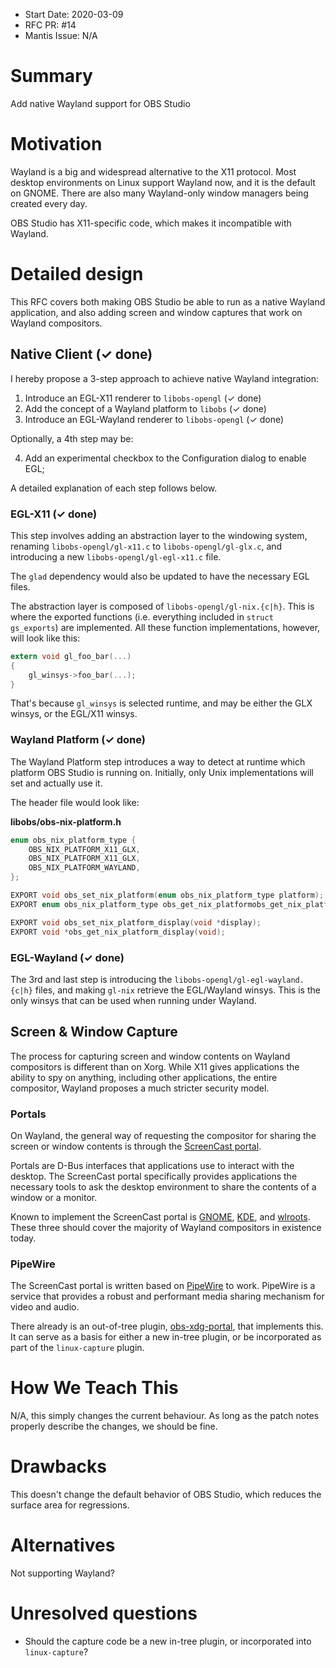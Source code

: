 - Start Date: 2020-03-09
- RFC PR: #14
- Mantis Issue: N/A

# Summary

Add native Wayland support for OBS Studio

# Motivation

Wayland is a big and widespread alternative to the X11 protocol. Most desktop
environments on Linux support Wayland now, and it is the default on GNOME.
There are also many Wayland-only window managers being created every day.

OBS Studio has X11-specific code, which makes it incompatible with Wayland.

# Detailed design

This RFC covers both making OBS Studio be able to run as a native Wayland
application, and also adding screen and window captures that work on Wayland
compositors.

## Native Client (✓ done)

I hereby propose a 3-step approach to achieve native Wayland integration:

 1. Introduce an EGL-X11 renderer to `libobs-opengl` (✓ done)
 2. Add the concept of a Wayland platform to `libobs` (✓ done)
 3. Introduce an EGL-Wayland renderer to `libobs-opengl` (✓ done)

Optionally, a 4th step may be:

 4. Add an experimental checkbox to the Configuration dialog to enable EGL;

A detailed explanation of each step follows below.

### EGL-X11 (✓ done)

This step involves adding an abstraction layer to the windowing system, renaming
`libobs-opengl/gl-x11.c` to `libobs-opengl/gl-glx.c`, and introducing a new
`libobs-opengl/gl-egl-x11.c` file.

The `glad` dependency would also be updated to have the necessary EGL files.

The abstraction layer is composed of `libobs-opengl/gl-nix.{c|h}`. This is where
the exported functions (i.e. everything included in `struct gs_exports`) are
implemented. All these function implementations, however, will look like this:

```c
extern void gl_foo_bar(...)
{
	gl_winsys->foo_bar(...);
}
```

That's because `gl_winsys` is selected runtime, and may be either the GLX winsys,
or the EGL/X11 winsys.

### Wayland Platform (✓ done)

The Wayland Platform step introduces a way to detect at runtime which platform
OBS Studio is running on. Initially, only Unix implementations will set and
actually use it.

The header file would look like:

**libobs/obs-nix-platform.h**

```c
enum obs_nix_platform_type {
	OBS_NIX_PLATFORM_X11_GLX,
	OBS_NIX_PLATFORM_X11_GLX,
	OBS_NIX_PLATFORM_WAYLAND,
};

EXPORT void obs_set_nix_platform(enum obs_nix_platform_type platform);
EXPORT enum obs_nix_platform_type obs_get_nix_platformobs_get_nix_platform(void);

EXPORT void obs_set_nix_platform_display(void *display);
EXPORT void *obs_get_nix_platform_display(void);
```

### EGL-Wayland (✓ done)

The 3rd and last step is introducing the `libobs-opengl/gl-egl-wayland.{c|h}`
files, and making `gl-nix` retrieve the EGL/Wayland winsys. This is the only
winsys that can be used when running under Wayland.

## Screen & Window Capture

The process for capturing screen and window contents on Wayland compositors
is different than on Xorg. While X11 gives applications the ability to spy on
anything, including other applications, the entire compositor, Wayland proposes
a much stricter security model.

### Portals

On Wayland, the general way of requesting the compositor for sharing the screen
or window contents is through the [ScreenCast portal](screencast-portal).

Portals are D-Bus interfaces that applications use to interact with the desktop.
The ScreenCast portal specifically provides applications the necessary tools to
ask the desktop environment to share the contents of a window or a monitor.

Known to implement the ScreenCast portal is [GNOME](gnome-screencast),
[KDE](kde-screencast), and [wlroots](wlroots-screencast). These three should
cover the majority of Wayland compositors in existence today.

### PipeWire

The ScreenCast portal is written based on [PipeWire](pipewire) to work. PipeWire
is a service that provides a robust and performant media sharing mechanism for
video and audio.

There already is an out-of-tree plugin, [obs-xdg-portal](obs-xdg-portal), that
implements this. It can serve as a basis for either a new in-tree plugin, or
be incorporated as part of the `linux-capture` plugin.

# How We Teach This

N/A, this simply changes the current behaviour. As long as the patch notes
properly describe the changes, we should be fine.

# Drawbacks

This doesn't change the default behavior of OBS Studio, which reduces the
surface area for regressions.

# Alternatives

Not supporting Wayland?

# Unresolved questions

 * Should the capture code be a new in-tree plugin, or incorporated into `linux-capture`?



[gnome-screencast]: https://github.com/flatpak/xdg-desktop-portal-gtk/blob/master/src/screencast.c
[kde-screencast]: https://github.com/KDE/xdg-desktop-portal-kde/blob/master/src/screencast.cpp
[obs-xdg-portal]: https://gitlab.gnome.org/feaneron/obs-xdg-portal/
[pipewire]: https://pipewire.org/
[screencast-portal]: https://github.com/flatpak/xdg-desktop-portal/blob/master/data/org.freedesktop.impl.portal.ScreenCast.xml
[wlroots-screencast]: https://github.com/emersion/xdg-desktop-portal-wlr/blob/master/src/screencast/screencast.c
